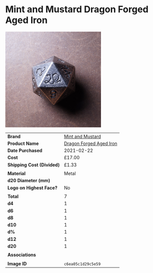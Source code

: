 # Mint and Mustard Dragon Forged Aged Iron

<img src="https://raw.githubusercontent.com/jesskelsall/astarus-images/main/dice/c6ea05c1d29c5e59.jpg" height="300" />

|||
| --- | --- |
| **Brand** | [Mint and Mustard](https://mintmustard.co.uk/) |
| **Product Name** | [Dragon Forged Aged Iron](https://mintmustard.co.uk/products/dragon-forged-metal-dice-aged-iron) |
| **Date Purchased** | 2021-02-22 |
| **Cost** | £17.00 |
| **Shipping Cost (Divided)** | £1.33 |
||
| **Material** | Metal |
| **d20 Diameter (mm)** | |
| **Logo on Highest Face?** | No |
||
| **Total** | 7 |
| **d4** | 1 |
| **d6** | 1 |
| **d8** | 1 |
| **d10** | 1 |
| **d%** | 1 |
| **d12** | 1 |
| **d20** | 1 |
||
| **Associations** | |
||
| **Image ID** | `c6ea05c1d29c5e59` |
